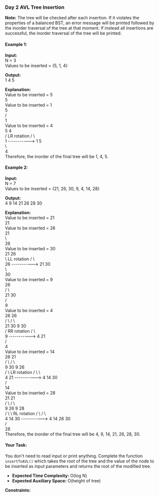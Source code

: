 ### Day 2 **AVL Tree Insertion**

**Note:**
The tree will be checked after each insertion. If it violates the properties of a balanced BST, an error message will be printed followed by the inorder traversal of the tree at that moment. If instead all insertions are successful, the inorder traversal of the tree will be printed.

#### Example 1:

**Input:**  
N = 3  
Values to be inserted = {5, 1, 4} 

**Output:**  
1 4 5

**Explanation:**  
Value to be inserted = 5  
    5  
Value to be inserted = 1  
    5  
   /  
  1  
Value to be inserted = 4  
  5         4  
 /   LR rotation     /  \  
1   ----------->   1   5  
\  
4  
Therefore, the inorder of the final tree will be 1, 4, 5.

#### Example 2:

**Input:**  
N = 7  
Values to be inserted = {21, 26, 30, 9, 4, 14, 28} 

**Output:**  
4 9 14 21 26 28 30

**Explanation:**  
Value to be inserted = 21  
    21  
Value to be inserted = 26  
    21  
     \  
     26  
Value to be inserted = 30  
  21                 26  
   \   LL rotation    /  \  
   26   ----------->  21  30  
    \  
     30  
Value to be inserted = 9  
    26  
   /  \  
  21  30  
 /  
9  
Value to be inserted = 4  
     26                 26  
    /  \                /  \  
   21  30            9   30  
  /     RR rotation   /  \  
 9     ----------->  4  21  
/  
4  
Value to be inserted = 14  
     26                   21  
    /  \                   /  \  
   9   30               9   26  
  / \     LR rotation    / \    \  
 4  21   ----------->  4  14  30  
    /  
   14  
Value to be inserted = 28  
     21                    21  
    /  \                    /  \  
   9   26                9   28  
  / \    \    RL rotation   / \    / \  
 4  14  30  ----------->  4  14 26 30  
          /  
         28  
Therefore, the inorder of the final tree will be 4, 9, 14, 21, 26, 28, 30.

#### Your Task:
You don't need to read input or print anything. Complete the function `insertToAVL()` which takes the root of the tree and the value of the node to be inserted as input parameters and returns the root of the modified tree.

- **Expected Time Complexity:** O(log N)
- **Expected Auxiliary Space:** O(height of tree)

**Constraints:**  
